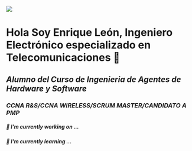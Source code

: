 ![](https://www.rittal.com/de_de/rimatrixs/img/pi_selektor2.png)

# Hola Soy Enrique León, Ingeniero Electrónico especializado en Telecomunicaciones 👋
## *Alumno del Curso de Ingenieria de Agentes de Hardware y Software*
### *CCNA R&S/CCNA WIRELESS/SCRUM MASTER/CANDIDATO A PMP*



##### 🔭 I’m currently working on ...
##### 🌱 I’m currently learning ...


<!--
**Nrikeleon/Nrikeleon** is a ✨ _special_ ✨ repository because its `README.md` (this file) appears on your GitHub profile.

Here are some ideas to get you started:

- 🔭 I’m currently working on ...
- 🌱 I’m currently learning ...
- 👯 I’m looking to collaborate on ...
- 🤔 I’m looking for help with ...
- 💬 Ask me about ...
- 📫 How to reach me: ...
- 😄 Pronouns: ...
- ⚡ Fun fact: ...
-->
